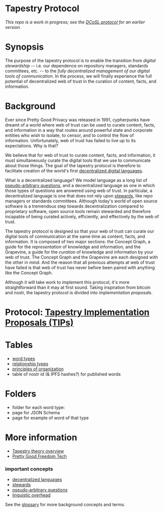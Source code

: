 Tapestry Protocol
=====

*This repo is a work in progress; see the [DCoSL protocol](https://github.com/wds4/DCoSL) for an earlier version.*

# Synopsis

The purpose of the tapestry protocol is to enable the transition from *digital stewardship* -- i.e. our dependence on repository managers, standards committees, etc. -- to the *fully decentralized management of our digital tools of communication*. In the process, we will finally experience the full potential of decentralized web of trust in the curation of content, facts, and information.

# Background

Ever since Pretty Good Privacy was released in 1991, cypherpunks have dreamt of a world where web of trust can be used to curate content, facts, and information in a way that routes around powerful state and corporate entities who wish to isolate, to censor, and to control the flow of information. Unfortunately, web of trust has failed to live up to its expectations. Why is that?

We believe that for web of trust to curate content, facts, and information, it must simultaneously curate the digital tools that we use to communicate about those things. The goal of the tapestry protocol is therefore to facilitate creation of the world's first [decentralized digital languages](https://github.com/wds4/tapestry-protocol/blob/main/glossary/decentralizedLanguage.md).

What is a decentralized language? We model language as a long list of [pseudo-arbitrary questions](https://github.com/wds4/tapestry-protocol/blob/main/glossary/pseudoArbitrary.md), and a decentralized language as one in which those types of questions are answered using web of trust. In particular, a decentralized language is one that does not rely upon [stewards](https://github.com/wds4/tapestry-protocol/blob/main/glossary/steward.md), like repo managers or standards committees. Although today's world of open source software is a tremendous step towards decentralization compared to proprietary software, open source tools remain stewarded and therefore incapable of being curated actively, efficiently, and effectively by the web of trust.

The tapestry protocol is designed so that your web of trust can curate our digital tools of communication at the same time as content, facts, and information. It is composed of two major sections: the Concept Graph, a guide for the *representation* of knowledge and information; and the Grapevine, a guide for the *curation* of knowledge and information by your web of trust. The Concept Graph and the Grapevine are each designed with the other in mind. And the reason that all previous attempts at web of trust have failed is that web of trust has never before been paired with anything like the Concept Graph.

Although it will take work to implement this protocol, it's more straightforward than it may at first sound. Taking inspiration from bitcoin and nostr, the tapestry protocol is divided into *implementation proposals*.

# Protocol: [Tapestry Implementation Proposals (TIPs)](https://github.com/wds4/tapestry-protocol/blob/main/tips/README.md)

# Tables

- [word types](tips/tables/wordTypes.md)
- [relationship types](tips/tables/relationshipTypes.md)
- [principles of organization](tips/tables/principlesOfOrganization.md)
- table of nostr id (& IPFS hashes?) for published words

# Folders
- folder for each word type: 
- page for JSON Schema 
- page for example of word of that type

# More information

- [Tapestry theory overview](https://github.com/wds4/tapestry-protocol/blob/main/tapestry-theory/README.md)
- [Pretty Good Freedom Tech](pgf.tech)
### important concepts
- [decentralized languages](https://github.com/wds4/tapestry-protocol/blob/main/glossary/decentralizedLanguage.md)
- [stewards](https://github.com/wds4/tapestry-protocol/blob/main/glossary/steward.md)
- [pseudo-arbitrary questions](https://github.com/wds4/tapestry-protocol/blob/main/glossary/pseudoArbitrary.md)
- [linguistic overhead](https://github.com/wds4/tapestry-protocol/blob/main/glossary/linguisticOverhead.md)

See the [glossary](https://github.com/wds4/tapestry-protocol/blob/main/glossary) for more background concepts and terms.
